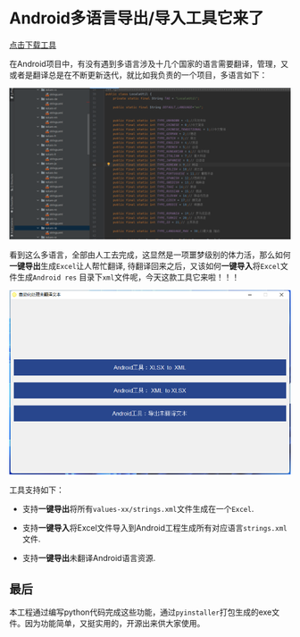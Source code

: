 # Android多语言导出/导入工具它来了

[点击下载工具](./exe/LanguageMaster4.0.exe)

在Android项目中，有没有遇到多语言涉及十几个国家的语言需要翻译，管理，又或者是翻译总是在不断更新迭代，就比如我负责的一个项目，多语言如下：

![多语言工程](./img/lan.png)

看到这么多语言，全部由人工去完成，这显然是一项噩梦级别的体力活，那么如何**一键导出**生成`Excel`让人帮忙翻译, 待翻译回来之后，又该如何**一键导入**将`Excel`文件生成`Android res` 目录下`xml`文件呢，今天这款工具它来啦！！！



![工具效果展示图](./img/tool.png)

工具支持如下：

- 支持**一键导出**将所有`values-xx/strings.xml`文件生成在一个`Excel`.

- 支持**一键导入**将Excel文件导入到Android工程生成所有对应语言`strings.xml`文件.

- 支持**一键导出**未翻译Android语言资源.



## 最后

​		本工程通过编写python代码完成这些功能，通过`pyinstaller`打包生成的exe文件。因为功能简单，又挺实用的，开源出来供大家使用。
